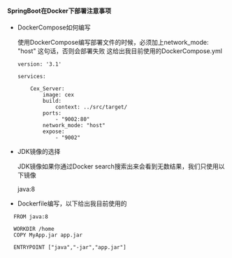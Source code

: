 #### SpringBoot在Docker下部署注意事项
- DockerCompose如何编写

  使用DockerCompose编写部署文件的时候，必须加上network_mode: "host" 这句话，否则会部署失败
  这给出我目前使用的DockerCompose.yml

  ```
  version: '3.1'

  services:

      Cex_Server:
          image: cex
          build:
              context: ../src/target/
          ports:
              - "9002:80"
          network_mode: "host"
          expose:
              - "9002"

  ```

- JDK镜像的选择

  JDK镜像如果你通过Docker search搜索出来会看到无数结果，我们只使用以下镜像

  java:8

- Dockerfile编写，以下给出我目前使用的

```
  FROM java:8

  WORKDIR /home
  COPY MyApp.jar app.jar

  ENTRYPOINT ["java","-jar","app.jar"]

```

